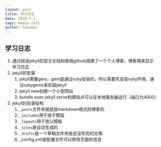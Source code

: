 ```yaml
---
layout: post
title: 学习日志
date: 2019-7-1
tags: media test
author: hanuman
---
```


## 学习日志

1. 通过阅读jekyll的官方文档和使用github搭建了一个个人博客，博客用来显示学习日志
2. jekyll的安装
   1. jekyll需要gem，gem是通过ruby安装的，所以需要先安装ruby环境，通过rubygems来安装jekyll
   2. jekyll new创建一个小型网站
   3. bundle exec jekyll serve构建站点可以在本地服务器运行（端口为4000）
3. jekyll的目录结构
   1. `_posts`文件夹就是放markdown格式的博客的.
   2. `_includes`用于放子模版
   3. `_layouts`用于放父模板
   4. `_sites`是自动生成的
   5. `_drafts`是一个草稿文件夹放还没写完的文章.
   6. _config.yml是配置文件可以修改页面的信息